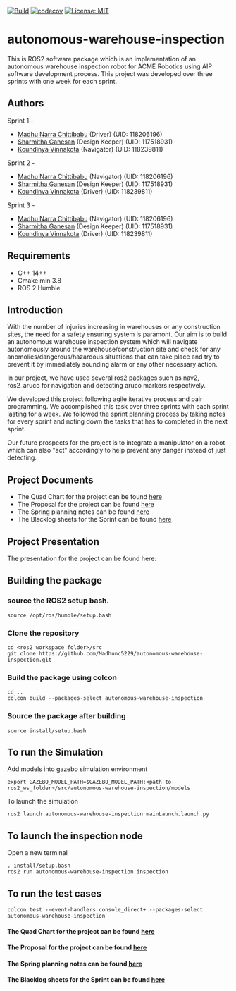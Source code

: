[![Build](https://github.com/Madhunc5229/autonomous-warehouse-inspection/actions/workflows/ros_build.yml/badge.svg)](https://github.com/Madhunc5229/autonomous-warehouse-inspection/actions/workflows/ros_build.yml)
[![codecov](https://codecov.io/gh/Madhunc5229/autonomous-warehouse-inspection/branch/development_phase2/graph/badge.svg?token=5PP48E49AP)](https://codecov.io/gh/Madhunc5229/autonomous-warehouse-inspection)
[![License: MIT](https://img.shields.io/badge/License-MIT-yellow.svg)](https://opensource.org/licenses/MIT)
# autonomous-warehouse-inspection  
This is ROS2 software package which is an implementation of an autonomous warehouse inspection robot for ACME Robotics using AIP software development process. This project was developed over three sprints with one week for each sprint. 
## Authors
Sprint 1 -
 - [Madhu Narra Chittibabu](https://www.linkedin.com/in/madhunc/) (Driver) (UID: 118206196)
 - [Sharmitha Ganesan](https://github.com/sharmithag) (Design Keeper) (UID: 117518931)
 - [Koundinya Vinnakota](https://github.com/koundinyavinnakota) (Navigator) (UID: 118239811)

Sprint 2 -
 - [Madhu Narra Chittibabu](https://www.linkedin.com/in/madhunc/) (Navigator) (UID: 118206196)
 - [Sharmitha Ganesan](https://github.com/sharmithag) (Design Keeper) (UID: 117518931)
 - [Koundinya Vinnakota](https://github.com/koundinyavinnakota) (Driver) (UID: 118239811)

Sprint 3 -
 - [Madhu Narra Chittibabu](https://www.linkedin.com/in/madhunc/) (Navigator) (UID: 118206196)
 - [Sharmitha Ganesan](https://github.com/sharmithag) (Design Keeper) (UID: 117518931)
 - [Koundinya Vinnakota](https://github.com/koundinyavinnakota) (Driver) (UID: 118239811)

 ## Requirements
 - C++ 14++
 - Cmake min 3.8 
 - ROS 2 Humble

## Introduction
With the number of injuries increasing in warehouses or any construction sites, the need for a safety ensuring system is paramont. Our aim is to build an autonomous warehouse inspection system which will navigate autonomously around the warehouse/construction site and check for any anomolies/dangerous/hazardous situations that can take place and try to prevent it by immediately sounding alarm or any other necessary action.

In our project, we have used several ros2 packages such as nav2, ros2_aruco for navigation and detecting aruco markers respectively.

We developed this project following agile iterative process and pair programming. We accomplished this task over three sprints with each sprint lasting for a week. We followed the sprint planning process by taking notes for every sprint and noting down the tasks that has to completed in the next sprint.

Our future prospects for the project is to integrate a manipulator on a robot which can also "act" accordingly to help prevent any danger instead of just detecting.

## Project Documents
- The Quad Chart for the project can be found [here](assets/quad_chart.pdf)
- The Proposal for the project can be found [here](assets/Proposal.pdf)
- The Spring planning notes can be found [here](https://docs.google.com/document/d/1qIElu25JZNJVtyW8FD5T3SJKS2kH1nsZAEqA6rTz8Hw)
- The Blacklog sheets for the Sprint can be found [here](https://docs.google.com/spreadsheets/d/1X7CdlP6GfEIelaqToiiKs4L1Nf4WaPwW27uZhFS1iec/edit#gid=0)

## Project Presentation
The presentation for the project can be found here:

## Building the package

### source the ROS2 setup bash.
```
source /opt/ros/humble/setup.bash
```
### Clone the repository
```
cd <ros2 workspace folder>/src
git clone https://github.com/Madhunc5229/autonomous-warehouse-inspection.git
```
### Build the package using colcon
```
cd ..
colcon build --packages-select autonomous-warehouse-inspection
```

### Source the package after building
```
source install/setup.bash
```

## To run the Simulation
Add models into gazebo simulation environment
```
export GAZEBO_MODEL_PATH=$GAZEBO_MODEL_PATH:<path-to-ros2_ws_folder>/src/autonomous-warehouse-inspection/models
```
To launch the simulation
```
ros2 launch autonomous-warehouse-inspection mainLaunch.launch.py
```

## To launch the inspection node
Open a new terminal
```
. install/setup.bash
ros2 run autonomous-warehouse-inspection inspection
```
## To run the test cases
```
colcon test --event-handlers console_direct+ --packages-select autonomous-warehouse-inspection
```

 #### The Quad Chart for the project can be found [here](assets/quad_chart.pdf)

 #### The Proposal for the project can be found [here](assets/Proposal.pdf)
 
 #### The Spring planning notes can be found [here](https://docs.google.com/document/d/1qIElu25JZNJVtyW8FD5T3SJKS2kH1nsZAEqA6rTz8Hw)
 
 #### The Blacklog sheets for the Sprint can be found [here](https://docs.google.com/spreadsheets/d/1X7CdlP6GfEIelaqToiiKs4L1Nf4WaPwW27uZhFS1iec/edit#gid=0)
